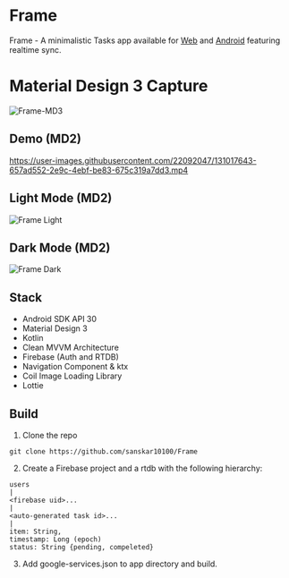 # Frame

Frame - A minimalistic Tasks app available for [Web](https://todoist-todo.firebaseapp.com/) and [Android](https://github.com/sanskar10100/Frame/releases/download/v1.0/Frame.1.0.apk) featuring realtime sync.

# Material Design 3 Capture
![Frame-MD3](https://user-images.githubusercontent.com/22092047/139270160-24fe123c-5439-4e6a-819c-86bd38ab6578.png)


## Demo (MD2)

https://user-images.githubusercontent.com/22092047/131017643-657ad552-2e9c-4ebf-be83-675c319a7dd3.mp4

## Light Mode (MD2)
![Frame Light](https://user-images.githubusercontent.com/22092047/131018323-13863c58-cb3b-4958-a0a9-a82d50d6cba7.png)

## Dark Mode (MD2)
![Frame Dark](https://user-images.githubusercontent.com/22092047/131018606-2bffbe37-9e45-4d06-8ce6-4742370e78dc.png)



## Stack
- Android SDK API 30
- Material Design 3
- Kotlin
- Clean MVVM Architecture
- Firebase (Auth and RTDB)
- Navigation Component & ktx
- Coil Image Loading Library
- Lottie

## Build

1. Clone the repo
```
git clone https://github.com/sanskar10100/Frame
```
2. Create a Firebase project and a rtdb with the following hierarchy:
```
users
|
<firebase uid>...
|
<auto-generated task id>...
|
item: String,
timestamp: Long (epoch)
status: String {pending, compeleted}
```
3. Add google-services.json to app directory and build.
